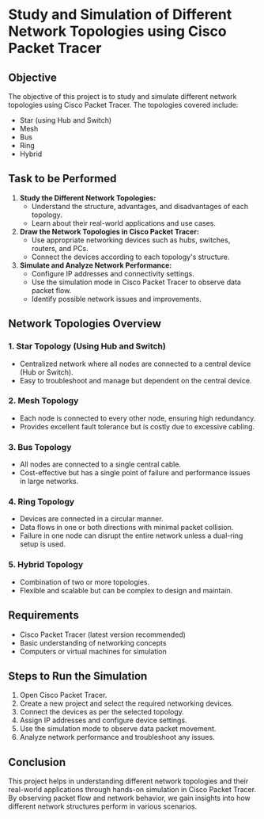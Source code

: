 # Study and Simulation of Different Network Topologies using Cisco Packet Tracer
## Objective
The objective of this project is to study and simulate different network topologies using Cisco Packet Tracer. The topologies covered include:
- Star (using Hub and Switch)
- Mesh
- Bus
- Ring
- Hybrid
## Task to be Performed
1. **Study the Different Network Topologies:**
   - Understand the structure, advantages, and disadvantages of each topology.
   - Learn about their real-world applications and use cases.
2. **Draw the Network Topologies in Cisco Packet Tracer:**
   - Use appropriate networking devices such as hubs, switches, routers, and PCs.
   - Connect the devices according to each topology's structure.
3. **Simulate and Analyze Network Performance:**
   - Configure IP addresses and connectivity settings.
   - Use the simulation mode in Cisco Packet Tracer to observe data packet flow.
   - Identify possible network issues and improvements.
## Network Topologies Overview
### 1. Star Topology (Using Hub and Switch)
- Centralized network where all nodes are connected to a central device (Hub or Switch).
- Easy to troubleshoot and manage but dependent on the central device.

### 2. Mesh Topology
- Each node is connected to every other node, ensuring high redundancy.
- Provides excellent fault tolerance but is costly due to excessive cabling.

### 3. Bus Topology
- All nodes are connected to a single central cable.
- Cost-effective but has a single point of failure and performance issues in large networks.

### 4. Ring Topology
- Devices are connected in a circular manner.
- Data flows in one or both directions with minimal packet collision.
- Failure in one node can disrupt the entire network unless a dual-ring setup is used.
### 5. Hybrid Topology
- Combination of two or more topologies.
- Flexible and scalable but can be complex to design and maintain.
## Requirements
- Cisco Packet Tracer (latest version recommended)
- Basic understanding of networking concepts
- Computers or virtual machines for simulation
## Steps to Run the Simulation
1. Open Cisco Packet Tracer.
2. Create a new project and select the required networking devices.
3. Connect the devices as per the selected topology.
4. Assign IP addresses and configure device settings.
5. Use the simulation mode to observe data packet movement.
6. Analyze network performance and troubleshoot any issues.

## Conclusion
This project helps in understanding different network topologies and their real-world applications through hands-on simulation in Cisco Packet Tracer. By observing packet flow and network behavior, we gain insights into how different network structures perform in various scenarios.
